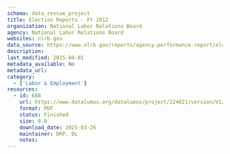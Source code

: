 ```yaml
---
schema: data_rescue_project 
title: Election Reports - FY 2012
organization: National Labor Relations Board
agency: National Labor Relations Board
websites: nlrb.gov
data_source: https://www.nlrb.gov/reports/agency-performance-report/election-reports/election-reports-fy-2012
description: 
last_modified: 2025-04-01
metadata_available: No
metadata_url: 
category:
  - ['Labor & Employment'] 
resources:
  - id: 688
    url: https://www.datalumos.org/datalumos/project/224621/version/V1/view
    format: PDF
    status: Finished
    size: 0.0
    download_date: 2025-03-26
    maintainer: DRP, DL
    notes: 
---
```

